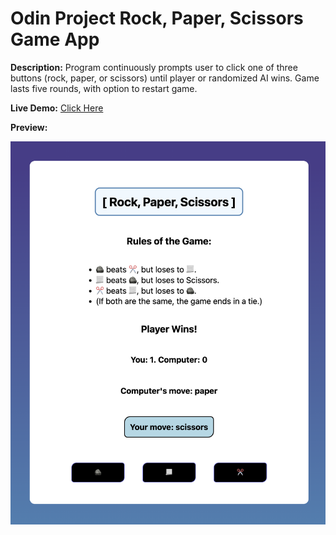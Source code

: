 # Odin Project Rock, Paper, Scissors Game App
  
**Description:** Program continuously prompts user to click one of three buttons (rock, paper, or scissors) until player or randomized AI wins. Game lasts five rounds, with option to restart game.  
  
**Live Demo:** [Click Here](https://chaseofthejungle.github.io/js-odin-rock-paper-scissors/app/)  
  
**Preview:**  
  
![JS Odin Rock Paper Scissors Gameplay](https://github.com/chaseofthejungle/js-odin-rock-paper-scissors/blob/main/odinrpsdemo.png "JS Odin Rock Paper Scissors Preview")
